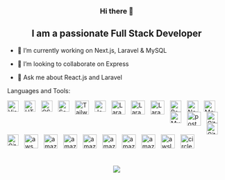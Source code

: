 <div align="center">
<h3>Hi there 👋</h3>
<h2>I am a passionate Full Stack Developer</h2>
</div>

- 🔭 I’m currently working on Next.js, Laravel & MySQL

- 👯 I’m looking to collaborate on Express
  
- 💬 Ask me about React.js and Laravel

Languages and Tools:

<img align="left" alt="Visual Studio Code" width="26px" src="https://cdn.jsdelivr.net/gh/devicons/devicon/icons/vscode/vscode-original.svg" style="padding-right:10px;" />
<img align="left" alt="HTML5" width="26px" src="https://cdn.jsdelivr.net/gh/devicons/devicon/icons/html5/html5-original.svg" style="padding-right:10px;" />
<img align="left" alt="CSS3" width="26px" src="https://cdn.jsdelivr.net/gh/devicons/devicon/icons/css3/css3-original.svg" style="padding-right:10px;" />
<img align="left" alt="Sass" width="26px" src="https://cdn.jsdelivr.net/gh/devicons/devicon/icons/sass/sass-original.svg" style="padding-right:10px;" />
<img align="left" alt="Tailwind CSS" height="32" width="32" src="https://cdn.simpleicons.org/tailwindcss/06B6D4" style="padding-right:10px;" />
<img align="left" alt="JavaScript" width="26px" src="https://cdn.jsdelivr.net/gh/devicons/devicon/icons/javascript/javascript-original.svg" style="padding-right:10px;" />
<img align="left" alt="Laravel" height="32" width="32" src="https://cdn.simpleicons.org/laravel/FF2D20" style="padding-right:10px;" />
<img align="left" alt="Laravel Nova" height="32" width="32" src="https://cdn.simpleicons.org/laravelnova/252D37" style="padding-right:10px;" />
<img align="left" alt="Laravel Horizon" height="32" width="32" src="https://cdn.simpleicons.org/laravelhorizon/405263" style="padding-right:10px;" />
<img align="left" alt="React" width="26px" src="https://cdn.jsdelivr.net/gh/devicons/devicon/icons/react/react-original.svg" style="padding-right:10px;" />
<img align="left" alt="Node.js" width="26px" src="https://cdn.jsdelivr.net/gh/devicons/devicon/icons/nodejs/nodejs-original.svg" style="padding-right:10px;" />
<img align="left" alt="MongoDB" width="26px" src="https://cdn.jsdelivr.net/gh/devicons/devicon/icons/mongodb/mongodb-original.svg" style="padding-right:10px;" />
<img align="left" alt="MySQL" width="26px" src="https://cdn.jsdelivr.net/gh/devicons/devicon/icons/mysql/mysql-original.svg" style="padding-right:10px;" />
<img align="left" alt="postgresql" height="32" width="32" src="https://cdn.simpleicons.org/postgresql/4169E1" style="padding-right:10px;" />
<img align="left" alt="Git" width="26px" src="https://cdn.jsdelivr.net/gh/devicons/devicon/icons/git/git-original.svg" style="padding-right:10px;" />
<img align="left" alt="GitHub" width="26px" src="https://user-images.githubusercontent.com/3369400/139447912-e0f43f33-6d9f-45f8-be46-2df5bbc91289.png" style="padding-right:10px;" />
<img align="left" alt="GitHub" width="26px" src="https://user-images.githubusercontent.com/3369400/139448065-39a229ba-4b06-434b-bc67-616e2ed80c8f.png" style="padding-right:10px;" />
<img align="left" alt="aws" height="32" width="32" src="https://cdn.simpleicons.org/amazonwebservices/232F3E" style="padding-right:10px;" />
<img align="left" alt="amazonrds" height="32" width="32" src="https://cdn.simpleicons.org/amazonrds/527FFF" style="padding-right:10px;" />
<img align="left" alt="amazonec2" height="32" width="32" src="https://cdn.simpleicons.org/amazonec2/FF9900" style="padding-right:10px;" />
<img align="left" alt="amazons3" height="32" width="32" src="https://cdn.simpleicons.org/amazons3/569A31" style="padding-right:10px;" />
<img align="left" alt="amazonsimpleemailservice" height="32" width="32" src="https://cdn.simpleicons.org/amazonsimpleemailservice/DD344C" style="padding-right:10px;" />
<img align="left" alt="amazoncloudwatch" height="32" width="32" src="https://cdn.simpleicons.org/amazoncloudwatch/C925D1" style="padding-right:10px;" />
<img align="left" alt="amazonecs" height="32" width="32" src="https://cdn.simpleicons.org/amazonecs/FF9900" style="padding-right:10px;" />
<img align="left" alt="awslambda" height="32" width="32" src="https://cdn.simpleicons.org/awslambda/FF9900" style="padding-right:10px;" />
<img align="left" alt="circleci" height="32" width="32" src="https://cdn.simpleicons.org/circleci/343434" style="padding-right:10px;" />


<br /><br /><br /><br /><br /><br /><br /><br />

<p align="center">
    <a href="https://git.io/streak-stats"><img src="https://streak-stats.demolab.com?user=aneeqasghar"/></a>
</p>



<!--
**aneeqasghar/aneeqasghar** is a ✨ _special_ ✨ repository because its `README.md` (this file) appears on your GitHub profile.

Here are some ideas to get you started:

🔭 I’m currently working on ...
- 🌱 I’m currently learning ...
- 👯 I’m looking to collaborate on ...
- 🤔 I’m looking for help with ...
- 💬 Ask me about ...
- 📫 How to reach me: ...
- 😄 Pronouns: ...
- ⚡ Fun fact: ...
-->
